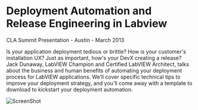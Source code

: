 Deployment Automation and Release Engineering in Labview
=================================================================
CLA Summit Presentation - Austin - March 2013

Is your application deployment tedious or brittle? How is your customer's installation UX? Just as important, how's your DevX creating a release? Jack Dunaway, LabVIEW Champion and Certified LabVIEW Architect, talks about the business and human benefits of automating your deployment process for LabVIEW applications. We’ll cover specific technical tips to improve your deployment strategy, and you'll come away with a template to download to kickstart your deployment automation.

![ScreenShot](https://raw.github.com/wirebirdlabs/cla-2013-deployment-automation-and-release-engineering-in-labview/master/documentation/Presentation-Welcome-Slide.png)
